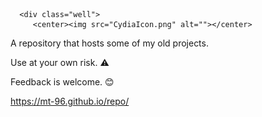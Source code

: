       <div class="well">
		 <center><img src="CydiaIcon.png" alt=""></center>
  

A repository that hosts some of my old projects.

Use at your own risk. ⚠️

Feedback is welcome. 😊

https://mt-96.github.io/repo/

